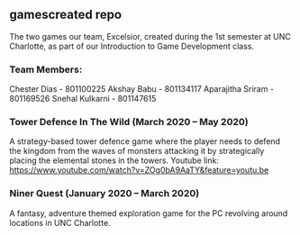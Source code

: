 ## gamescreated repo
The two games our team, Excelsior, created during the 1st semester at UNC Charlotte, as part of our Introduction to Game Development class.

### Team Members:
  Chester Dias - 801100225
  Akshay Babu - 801134117
  Aparajitha Sriram - 801169526
  Snehal Kulkarni - 801147615

### Tower Defence In The Wild (March 2020 – May 2020)
A strategy-based tower defence game where the player needs to defend the kingdom from the waves of monsters attacking it by strategically placing the elemental stones in the towers.
Youtube link: https://www.youtube.com/watch?v=ZOg0bA9AaTY&feature=youtu.be

### Niner Quest (January 2020 – March 2020)
A fantasy, adventure themed exploration game for the PC revolving around locations in UNC Charlotte.
